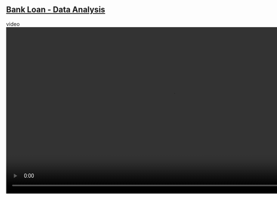 ## [Bank Loan - Data Analysis](https://app.powerbi.com/view?r=eyJrIjoiMmZjYjg1NzctZTk0ZS00OTRmLThlYWUtZTlkZjA3ZjU4ODc2IiwidCI6IjFlYmE0NDNmLTIzZTUtNDUzNC05MGQxLTA5NzZhYWJlODZhYyIsImMiOjR9 "Power BI link")

video
<video controls width="900" title="Project Preview">
  <source src="https://github.com/Margaly-Flores/Bank-Loan-Analysis-PowerBI-SQL/raw/main/powerbi/dashboard_video.mp4" type="video/mp4">
  Tu navegador no soporta video. <a href="https://github.com/Margaly-Flores/Bank-Loan-Analysis-PowerBI-SQL/raw/main/powerbi/dashboard_video.mp4">Ver video</a>.
</video>
